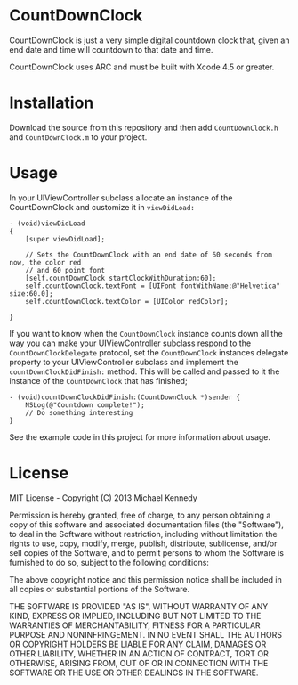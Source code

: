 CountDownClock
===

CountDownClock is just a very simple digital countdown clock that, given an end date and time will countdown to that date and time.

CountDownClock uses ARC and must be built with Xcode 4.5 or greater.

Installation
====

Download the source from this repository and then add `CountDownClock.h` and `CountDownClock.m` to your project.

Usage
====

In your UIViewController subclass allocate an instance of the CountDownClock and customize it in `viewDidLoad:`

    - (void)viewDidLoad
    {
        [super viewDidLoad];
        
        // Sets the CountDownClock with an end date of 60 seconds from now, the color red
        // and 60 point font
        [self.countDownClock startClockWithDuration:60];
        self.countDownClock.textFont = [UIFont fontWithName:@"Helvetica" size:60.0];
        self.countDownClock.textColor = [UIColor redColor];

    }
    
If you want to know when the `CountDownClock` instance counts down all the way you can make your UIViewController subclass respond to the `CountDownClockDelegate` protocol, set the `CountDownClock` instances delegate property to your UIViewController subclass and implement the `countDownClockDidFinish:` method. This will be called and passed to it the instance of the `CountDownClock` that has finished;

    - (void)countDownClockDidFinish:(CountDownClock *)sender {
        NSLog(@"Countdown complete!");
        // Do something interesting
    }
    
See the example code in this project for more information about usage.

License
====

MIT License - Copyright (C) 2013 Michael Kennedy

Permission is hereby granted, free of charge, to any person obtaining a copy of this software and associated documentation files (the "Software"), to deal in the Software without restriction, including without limitation the rights to use, copy, modify, merge, publish, distribute, sublicense, and/or sell copies of the Software, and to permit persons to whom the Software is furnished to do so, subject to the following conditions:

The above copyright notice and this permission notice shall be included in all copies or substantial portions of the Software.

THE SOFTWARE IS PROVIDED "AS IS", WITHOUT WARRANTY OF ANY KIND, EXPRESS OR IMPLIED, INCLUDING BUT NOT LIMITED TO THE WARRANTIES OF MERCHANTABILITY, FITNESS FOR A PARTICULAR PURPOSE AND NONINFRINGEMENT. IN NO EVENT SHALL THE AUTHORS OR COPYRIGHT HOLDERS BE LIABLE FOR ANY CLAIM, DAMAGES OR OTHER LIABILITY, WHETHER IN AN ACTION OF CONTRACT, TORT OR OTHERWISE, ARISING FROM, OUT OF OR IN CONNECTION WITH THE SOFTWARE OR THE USE OR OTHER DEALINGS IN THE SOFTWARE.